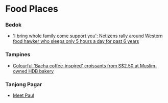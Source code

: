 # Food Places


### Bedok
- ['I bring whole family come support you': Netizens rally around Western food hawker who sleeps only 5 hours a day for past 6 years](https://www.asiaone.com/lifestyle/i-bring-whole-family-come-support-you-netizens-rally-around-western-food-hawker-meaty-western-cuisine-who?utm_source=a1home&utm_medium=referral&utm_campaign=A1+trending&utm_content=c7)



### Tampines
- [Colourful 'Bacha coffee-inspired' croissants from S$2.50 at Muslim-owned HDB bakery](https://www.todayonline.com/8days/colourful-bacha-coffee-inspired-croissants-s250-muslim-owned-hdb-bakery-2272921)


### Tanjong Pagar
- [Meet Paul](https://www.facebook.com/p/Meet-Paul-100043399673711/)
